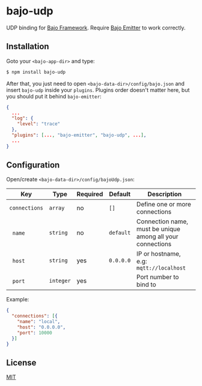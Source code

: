 # bajo-udp

UDP binding for [Bajo Framework](https://github.com/ardhi/bajo). Require [Bajo Emitter](https://github.com/ardhi/bajo-emitter) to work correctly.

## Installation

Goto your ```<bajo-app-dir>``` and type:

```bash
$ npm install bajo-udp
```

After that, you just need to open ```<bajo-data-dir>/config/bajo.json``` and insert ```bajo-udp``` inside your ```plugins```. Plugins order doesn't matter here, but you should put it behind ```bajo-emitter```:

```json
{
  ...
  "log": {
    "level": "trace"
  },
  "plugins": [..., "bajo-emitter", "bajo-udp", ...],
  ...
}
```

## Configuration

Open/create ```<bajo-data-dir>/config/bajoUdp.json```:

| Key | Type | Required | Default | Description |
| --- | ---- | -------- | ------- | ----------- |
| ```connections``` | ```array``` | no | ```[]``` | Define one or more connections |
| &nbsp;&nbsp;```name``` | ```string``` | no | ```default``` | Connection name, must be unique among all your connections |
| &nbsp;&nbsp;```host``` | ```string``` | yes | ```0.0.0.0``` | IP or hostname, e.g: ```mqtt://localhost``` |
| &nbsp;&nbsp;```port``` | ```integer``` | yes || Port number to bind to |


Example:

```json
{
  "connections": [{
    "name": "local",
    "host": "0.0.0.0",
    "port": 10000
  }]
}
```

## License

[MIT](LICENSE)